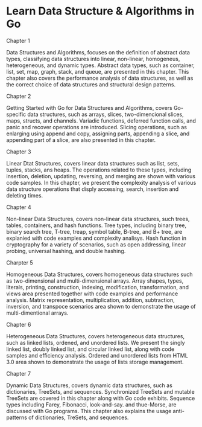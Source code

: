 # Learn Data Structure & Algorithms in Go

Chapter 1

Data Structures and Algorithms, focuses on the definition of abstract data types, classifying data structures into linear, non-linear, homogeneus, heterogeneous, and dynamic types. Abstract data types, such as container, list, set, map, graph, stack, and queue, are presented in this chapter. This chapter also covers the performance analysis of data structures, as well as the correct choice of data structures and structural design patterns.

Chapter 2

Getting Started with Go for Data Structures and Algorithms, covers Go-specific data structures, such as arrays, slices, two-dimencional slices, maps, structs, and channels. Variadic functions, deferred function calls, and panic and recover operations are introduced. Slicing operations, such as enlarging using append and copy, assigning parts, appending a slice, and appending part of a slice, are also presented in this chapter.

Chapter 3

Linear Dtat Structures, covers linear data structures such as list, sets, tuples, stacks, ans heaps. The operations related to these types, including insertion, deletion, updating, reversing, and merging are shown with various code samples. In this chapter, we present the complexity analysis of various data structure operations that disply accessing, search, insertion and deleting times.

Chapter 4

Non-linear Data Structures, covers non-linear data structures, such trees, tables, containers, and hash functions. Tree types, including binary tree, binary search tree, T-tree, treap, symbol table, B-tree, and B+ tree, are explanied with code examples and complexity analisys. Hash function in cryptography for a variety of scenarios, such as open addressing, linear probing, universal hashing, and double hashing.

Charpter 5

Homogeneous Data Structures, covers homogeneous data structures such as two-dimensional and multi-dimensional arrays. Array shapes, types, literals, printing, construction, indexing, modification, transformation, and views area presented together with code examples and performance analysis. Matrix representation, multiplication, addition, subtraction, inversion, and transpoce scenarios area shown to demonstrate the usage of multi-dimentional arrays.

Chapter 6

Heterogeneous Data Structures, covers heterogeneous data structures, such as linked lists, ordened, and unordered lists. We present the singly linked list, doubly linked list, and circular linked list, along with code samples and efficiency analysis. Ordered and unordered lists from HTML 3.0 area shown to demonstrate the usage of lists storage management.

Chapter 7

Dynamic Data Structures, covers dynamic data structures, such as dictionaries, TreeSets, and sequences. Synchronized TreeSets and mutable TreeSets are covered in this chapter along with Go code exhibits. Sequence types including Farey, Fibonacci, look-and-say. and thue-Morse, are discussed with Go programs. This chapter also explains the usage anti-patterns of dictionaries, TreSets, and sequences.
